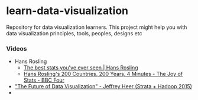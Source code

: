 # learn-data-visualization
Repository for data visualization learners. This project might help you with data visualization principles, tools, peoples, designs etc

### Videos
- Hans Rosling
  - [The best stats you've ever seen | Hans Rosling](https://www.youtube.com/watch?v=hVimVzgtD6w&t=81s)
  - [Hans Rosling's 200 Countries, 200 Years, 4 Minutes - The Joy of Stats - BBC Four](https://www.youtube.com/watch?v=jbkSRLYSojo)
- ["The Future of Data Visualization" - Jeffrey Heer (Strata + Hadoop 2015)](https://www.youtube.com/watch?v=vc1bq0qIKoA)
- 
